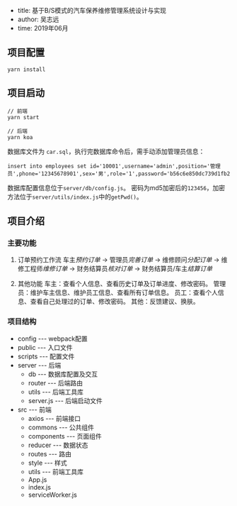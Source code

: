 - title: 基于B/S模式的汽车保养维修管理系统设计与实现
- author: 吴志远
- time: 2019年06月

## 项目配置

```
yarn install
```

## 项目启动

```
// 前端
yarn start

// 后端
yarn koa
```

数据库文件为 `car.sql`，执行完数据库命令后，需手动添加管理员信息：

```
insert into employees set id='10001',username='admin',position='管理员',phone='12345678901',sex='男',role='1',password='b56c6e850dc739d1fb2dc7d3ce5bce27';
```

数据库配置信息位于`server/db/config.js`。
密码为md5加密后的`123456`，加密方法位于`server/utils/index.js`中的`getPwd()`。

## 项目介绍

### 主要功能

1. 订单预约工作流
车主*预约订单* -> 管理员*完善订单* -> 维修顾问*分配订单* -> 维修工程师*维修订单* -> 财务结算员*核对订单* -> 财务结算员/车主*结算订单*

2. 其他功能
车主：查看个人信息、查看历史订单及订单进度、修改密码。
管理员：维护车主信息、维护员工信息、查看所有订单信息。
员工：查看个人信息、查看自己处理过的订单、修改密码。
其他：反馈建议、换肤。

### 项目结构

- config            --- webpack配置
- public            --- 入口文件
- scripts           --- 配置文件
- server            --- 后端
  - db              --- 数据库配置及交互
  - router          --- 后端路由
  - utils           --- 后端工具库
  - server.js       --- 后端启动文件
- src               --- 前端
  - axios           --- 前端接口
  - commons         --- 公共组件
  - components      --- 页面组件
  - reducer         --- 数据状态
  - routes          --- 路由
  - style           --- 样式
  - utils           --- 前端工具库
  - App.js          
  - index.js
  - serviceWorker.js